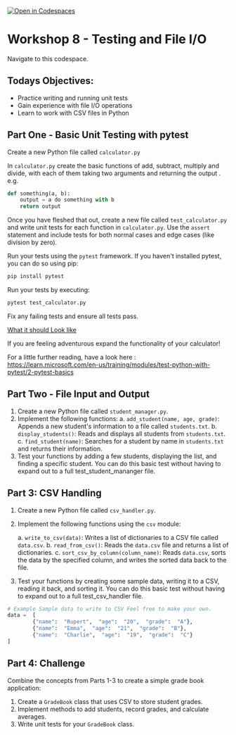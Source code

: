 [![Open in Codespaces](https://classroom.github.com/assets/launch-codespace-2972f46106e565e64193e422d61a12cf1da4916b45550586e14ef0a7c637dd04.svg)](https://classroom.github.com/open-in-codespaces?assignment_repo_id=17236654)
# Workshop 8 - Testing and File I/O

Navigate to this codespace. 

## Todays Objectives:

-   Practice writing and running unit tests
-   Gain experience with file I/O operations
-   Learn to work with CSV files in Python

## Part One - Basic Unit Testing with pytest


Create a new Python file called `calculator.py`

In `calculator.py` create the basic functions of add, subtract, multiply and divide, with each of them taking two arguments and returning the output . e.g.

```python
def something(a, b):
	output = a do something with b
	return output
```
Once you have fleshed that out, create a new file called `test_calculator.py` and write unit tests for each function in `calculator.py`. Use the `assert` statement and include tests for both normal cases and edge cases (like division by zero). 

Run your tests using the `pytest` framework. If you haven't installed pytest, you can do so using pip:

```python
pip install pytest
```
Run your tests by executing:

```python 
pytest test_calculator.py
```
Fix any failing tests and ensure all tests pass.

[What it should Look like](https://imgur.com/a/gGfM5Jb)

If you are feeling adventurous expand the functionality of your calculator!

For a little further reading, have a look here : https://learn.microsoft.com/en-us/training/modules/test-python-with-pytest/2-pytest-basics

## Part Two - File Input and Output

1.  Create a new Python file called `student_manager.py`.
2.  Implement the following functions:
a. `add_student(name, age, grade)`: Appends a new student's information to a file called `students.txt`.
b. `display_students()`: Reads and displays all students from `students.txt`.
c. `find_student(name)`: Searches for a student by name in `students.txt` and returns their information.
3.  Test your functions by adding a few students, displaying the list, and finding a specific student. You can do this basic test without having to expand out to a full test_student_mananger file. 

## Part 3: CSV Handling 

1.  Create a new Python file called `csv_handler.py`.
2.  Implement the following functions using the `csv` module:

	a. `write_to_csv(data)`: Writes a list of dictionaries to a CSV file called `data.csv`.
	b. `read_from_csv()`: Reads the `data.csv` file and returns a list of dictionaries.
	c. `sort_csv_by_column(column_name)`: Reads `data.csv`, sorts the data by the specified column, and writes the sorted data back to the file.
3.  Test your functions by creating some sample data, writing it to a CSV, reading it back, and sorting it. You can do this basic test without having to expand out to a full test_csv_handler file.
```python 
# Example Sample data to write to CSV Feel free to make your own. 
data =  [ 
		{"name":  "Rupert",  "age":  "20",  "grade":  "A"}, 
		{"name":  "Emma",  "age":  "21",  "grade":  "B"}, 
		{"name":  "Charlie",  "age":  "19",  "grade":  "C"}
]
```


## Part 4: Challenge 

Combine the concepts from Parts 1-3 to create a simple grade book application:

1.  Create a `GradeBook` class that uses CSV to store student grades.
2.  Implement methods to add students, record grades, and calculate averages.
3.  Write unit tests for your `GradeBook` class.
